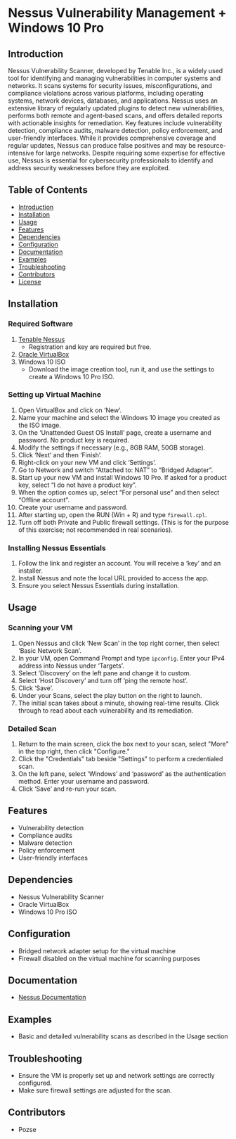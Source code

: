 # Nessus Vulnerability Management + Windows 10 Pro

## Introduction
Nessus Vulnerability Scanner, developed by Tenable Inc., is a widely used tool for identifying and managing vulnerabilities in computer systems and networks. It scans systems for security issues, misconfigurations, and compliance violations across various platforms, including operating systems, network devices, databases, and applications. Nessus uses an extensive library of regularly updated plugins to detect new vulnerabilities, performs both remote and agent-based scans, and offers detailed reports with actionable insights for remediation. Key features include vulnerability detection, compliance audits, malware detection, policy enforcement, and user-friendly interfaces. While it provides comprehensive coverage and regular updates, Nessus can produce false positives and may be resource-intensive for large networks. Despite requiring some expertise for effective use, Nessus is essential for cybersecurity professionals to identify and address security weaknesses before they are exploited.

## Table of Contents
- [Introduction](#introduction)
- [Installation](#installation)
- [Usage](#usage)
- [Features](#features)
- [Dependencies](#dependencies)
- [Configuration](#configuration)
- [Documentation](#documentation)
- [Examples](#examples)
- [Troubleshooting](#troubleshooting)
- [Contributors](#contributors)
- [License](#license)

## Installation

### Required Software
1. [Tenable Nessus](https://www.tenable.com/products/nessus)
   - Registration and key are required but free.
2. [Oracle VirtualBox](https://www.virtualbox.org/)
3. Windows 10 ISO
   - Download the image creation tool, run it, and use the settings to create a Windows 10 Pro ISO.

### Setting up Virtual Machine
1. Open VirtualBox and click on ‘New’.
2. Name your machine and select the Windows 10 image you created as the ISO image.
3. On the ‘Unattended Guest OS Install’ page, create a username and password. No product key is required.
4. Modify the settings if necessary (e.g., 8GB RAM, 50GB storage).
5. Click ‘Next’ and then ‘Finish’.
6. Right-click on your new VM and click ‘Settings’.
7. Go to Network and switch “Attached to: NAT” to “Bridged Adapter”.
8. Start up your new VM and install Windows 10 Pro. If asked for a product key, select “I do not have a product key”.
9. When the option comes up, select “For personal use” and then select “Offline account”.
10. Create your username and password.
11. After starting up, open the RUN (Win + R) and type `firewall.cpl`.
12. Turn off both Private and Public firewall settings. (This is for the purpose of this exercise; not recommended in real scenarios).

### Installing Nessus Essentials
1. Follow the link and register an account. You will receive a ‘key’ and an installer.
2. Install Nessus and note the local URL provided to access the app.
3. Ensure you select Nessus Essentials during installation.

## Usage

### Scanning your VM
1. Open Nessus and click ‘New Scan’ in the top right corner, then select ‘Basic Network Scan’.
2. In your VM, open Command Prompt and type `ipconfig`. Enter your IPv4 address into Nessus under ‘Targets’.
3. Select ‘Discovery’ on the left pane and change it to custom.
4. Select ‘Host Discovery’ and turn off ‘ping the remote host’.
5. Click ‘Save’.
6. Under your Scans, select the play button on the right to launch.
7. The initial scan takes about a minute, showing real-time results. Click through to read about each vulnerability and its remediation.

### Detailed Scan
1. Return to the main screen, click the box next to your scan, select "More" in the top right, then click "Configure."
2. Click the "Credentials" tab beside "Settings" to perform a credentialed scan.
3. On the left pane, select ‘Windows’ and ‘password’ as the authentication method. Enter your username and password.
4. Click ‘Save’ and re-run your scan.

## Features
- Vulnerability detection
- Compliance audits
- Malware detection
- Policy enforcement
- User-friendly interfaces

## Dependencies
- Nessus Vulnerability Scanner
- Oracle VirtualBox
- Windows 10 Pro ISO

## Configuration
- Bridged network adapter setup for the virtual machine
- Firewall disabled on the virtual machine for scanning purposes

## Documentation
- [Nessus Documentation](https://docs.tenable.com/nessus)

## Examples
- Basic and detailed vulnerability scans as described in the Usage section

## Troubleshooting
- Ensure the VM is properly set up and network settings are correctly configured.
- Make sure firewall settings are adjusted for the scan.

## Contributors
- Pozse
